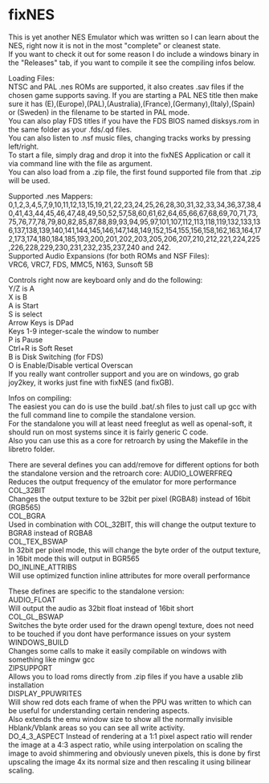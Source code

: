 # fixNES
This is yet another NES Emulator which was written so I can learn about the NES, right now it is not in the most "complete" or cleanest state.  
If you want to check it out for some reason I do include a windows binary in the "Releases" tab, if you want to compile it see the compiling infos below.    

Loading Files:  
NTSC and PAL .nes ROMs are supported, it also creates .sav files if the chosen game supports saving.
If you are starting a PAL NES title then make sure it has (E),(Europe),(PAL),(Australia),(France),(Germany),(Italy),(Spain) or (Sweden) in the filename to be started in PAL mode.  
You can also play FDS titles if you have the FDS BIOS named disksys.rom in the same folder as your .fds/.qd files.  
You can also listen to .nsf music files, changing tracks works by pressing left/right.  
To start a file, simply drag and drop it into the fixNES Application or call it via command line with the file as argument.  
You can also load from a .zip file, the first found supported file from that .zip will be used.    

Supported .nes Mappers:  
0,1,2,3,4,5,7,9,10,11,12,13,15,19,21,22,23,24,25,26,28,30,31,32,33,34,36,37,38,40,41,43,44,45,46,47,48,49,50,52,57,58,60,61,62,64,65,66,67,68,69,70,71,73,75,76,77,78,79,80,82,85,87,88,89,93,94,95,97,101,107,112,113,118,119,132,133,136,137,138,139,140,141,144,145,146,147,148,149,152,154,155,156,158,162,163,164,172,173,174,180,184,185,193,200,201,202,203,205,206,207,210,212,221,224,225,226,228,229,230,231,232,235,237,240 and 242.  
Supported Audio Expansions (for both ROMs and NSF Files):  
VRC6, VRC7, FDS, MMC5, N163, Sunsoft 5B    

Controls right now are keyboard only and do the following:  
Y/Z is A  
X is B  
A is Start  
S is select  
Arrow Keys is DPad  
Keys 1-9 integer-scale the window to number  
P is Pause  
Ctrl+R is Soft Reset  
B is Disk Switching (for FDS)  
O is Enable/Disable vertical Overscan  
If you really want controller support and you are on windows, go grab joy2key, it works just fine with fixNES (and fixGB).    

Infos on compiling:  
The easiest you can do is use the build .bat/.sh files to just call up gcc with the full command line to compile the standalone version.  
For the standalone you will at least need freeglut as well as openal-soft, it should run on most systems since it is fairly generic C code.  
Also you can use this as a core for retroarch by using the Makefile in the libretro folder.    

There are several defines you can add/remove for different options for both the standalone version and the retroarch core:
AUDIO_LOWERFREQ  
Reduces the output frequency of the emulator for more performance  
COL_32BIT  
Changes the output texture to be 32bit per pixel (RGBA8) instead of 16bit (RGB565)  
COL_BGRA  
Used in combination with COL_32BIT, this will change the output texture to BGRA8 instead of RGBA8  
COL_TEX_BSWAP  
In 32bit per pixel mode, this will change the byte order of the output texture, in 16bit mode this will output in BGR565  
DO_INLINE_ATTRIBS  
Will use optimized function inline attributes for more overall performance    

These defines are specific to the standalone version:  
AUDIO_FLOAT  
Will output the audio as 32bit float instead of 16bit short  
COL_GL_BSWAP  
Switches the byte order used for the drawn opengl texture, does not need to be touched if you dont have performance issues on your system  
WINDOWS_BUILD  
Changes some calls to make it easily compilable on windows with something like mingw gcc  
ZIPSUPPORT  
Allows you to load roms directly from .zip files if you have a usable zlib installation  
DISPLAY_PPUWRITES  
Will show red dots each frame of when the PPU was written to which can be useful for understanding certain rendering aspects.  
Also extends the emu window size to show all the normally invisible Hblank/Vblank areas so you can see all write activity.  
DO_4_3_ASPECT
Instead of rendering at a 1:1 pixel aspect ratio will render the image at a 4:3 aspect ratio, while using interpolation on scaling the image to avoid shimmering and obviously uneven pixels, this is done by first upscaling the image 4x its normal size and then rescaling it using bilinear scaling.
